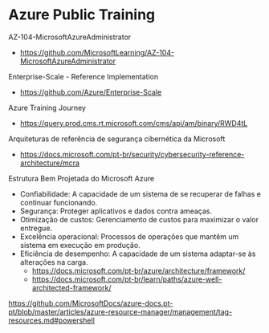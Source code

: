 # Azure Public Training

AZ-104-MicrosoftAzureAdministrator
- https://github.com/MicrosoftLearning/AZ-104-MicrosoftAzureAdministrator

Enterprise-Scale - Reference Implementation
- https://github.com/Azure/Enterprise-Scale

Azure Training Journey
- https://query.prod.cms.rt.microsoft.com/cms/api/am/binary/RWD4tL

Arquiteturas de referência de segurança cibernética da Microsoft
- https://docs.microsoft.com/pt-br/security/cybersecurity-reference-architecture/mcra

Estrutura Bem Projetada do Microsoft Azure
- Confiabilidade: A capacidade de um sistema de se recuperar de falhas e continuar funcionando.
- Segurança: Proteger aplicativos e dados contra ameaças.
- Otimização de custos: Gerenciamento de custos para maximizar o valor entregue.
- Excelência operacional: Processos de operações que mantêm um sistema em execução em produção.
- Eficiência de desempenho: A capacidade de um sistema adaptar-se às alterações na carga.
  - https://docs.microsoft.com/pt-br/azure/architecture/framework/
  - https://docs.microsoft.com/pt-br/learn/paths/azure-well-architected-framework/

https://github.com/MicrosoftDocs/azure-docs.pt-pt/blob/master/articles/azure-resource-manager/management/tag-resources.md#powershell
